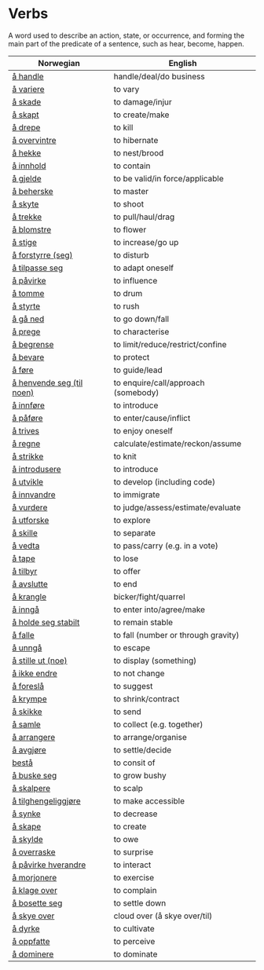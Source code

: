 # Verbs

A word used to describe an action, state, or occurrence, and forming the main part of the predicate of a sentence, such as hear, become, happen.

| Norwegian | English |
| --- | --- |
| [å handle](https://www.ordnett.no/search?language=no&phrase=å%20handle) | handle/deal/do business |
| [å variere](https://www.ordnett.no/search?language=no&phrase=å%20variere) | to vary |
| [å skade](https://www.ordnett.no/search?language=no&phrase=å%20skade) | to damage/injur |
| [å skapt](https://www.ordnett.no/search?language=no&phrase=å%20skapt) | to create/make |
| [å drepe](https://www.ordnett.no/search?language=no&phrase=å%20drepe) | to kill |
| [å overvintre](https://www.ordnett.no/search?language=no&phrase=å%20overvintre) | to hibernate |
| [å hekke](https://www.ordnett.no/search?language=no&phrase=å%20hekke) | to nest/brood |
| [å innhold](https://www.ordnett.no/search?language=no&phrase=å%20innhold) | to contain |
| [å gjelde](https://www.ordnett.no/search?language=no&phrase=å%20gjelde) | to be valid/in force/applicable |
| [å beherske](https://www.ordnett.no/search?language=no&phrase=å%20beherske) | to master |
| [å skyte](https://www.ordnett.no/search?language=no&phrase=å%20skyte) | to shoot |
| [å trekke](https://www.ordnett.no/search?language=no&phrase=å%20trekke) | to pull/haul/drag |
| [å blomstre](https://www.ordnett.no/search?language=no&phrase=å%20blomstre) | to flower |
| [å stige](https://www.ordnett.no/search?language=no&phrase=å%20stige) | to increase/go up |
| [å forstyrre (seg)](https://www.ordnett.no/search?language=no&phrase=å%20forstyrre%20(seg)) | to disturb |
| [å tilpasse seg](https://www.ordnett.no/search?language=no&phrase=å%20tilpasse%20seg) | to adapt oneself |
| [å påvirke](https://www.ordnett.no/search?language=no&phrase=å%20påvirke) | to influence |
| [å tomme](https://www.ordnett.no/search?language=no&phrase=å%20tomme) | to drum |
| [å styrte](https://www.ordnett.no/search?language=no&phrase=å%20styrte) | to rush |
| [å gå ned](https://www.ordnett.no/search?language=no&phrase=å%20gå%20ned) | to go down/fall |
| [å prege](https://www.ordnett.no/search?language=no&phrase=å%20prege) | to characterise |
| [å begrense](https://www.ordnett.no/search?language=no&phrase=å%20begrense) | to limit/reduce/restrict/confine |
| [å bevare](https://www.ordnett.no/search?language=no&phrase=å%20bevare) | to protect |
| [å føre](https://www.ordnett.no/search?language=no&phrase=å%20føre) | to guide/lead |
| [å henvende seg (til noen)](https://www.ordnett.no/search?language=no&phrase=å%20henvende%20seg%20(til%20noen)) | to enquire/call/approach (somebody) |
| [å innføre](https://www.ordnett.no/search?language=no&phrase=å%20innføre) | to introduce |
| [å påføre](https://www.ordnett.no/search?language=no&phrase=å%20påføre) | to enter/cause/inflict |
| [å trives](https://www.ordnett.no/search?language=no&phrase=å%20trives) | to enjoy oneself |
| [å regne](https://www.ordnett.no/search?language=no&phrase=å%20regne) | calculate/estimate/reckon/assume |
| [å strikke](https://www.ordnett.no/search?language=no&phrase=å%20strikke) | to knit |
| [å introdusere](https://www.ordnett.no/search?language=no&phrase=å%20introdusere) | to introduce |
| [å utvikle](https://www.ordnett.no/search?language=no&phrase=å%20utvikle) | to develop (including code) |
| [å innvandre](https://www.ordnett.no/search?language=no&phrase=å%20innvandre) | to immigrate |
| [å vurdere](https://www.ordnett.no/search?language=no&phrase=å%20vurdere) | to judge/assess/estimate/evaluate |
| [å utforske](https://www.ordnett.no/search?language=no&phrase=å%20utforske) | to explore |
| [å skille](https://www.ordnett.no/search?language=no&phrase=å%20skille) | to separate |
| [å vedta](https://www.ordnett.no/search?language=no&phrase=å%20vedta) | to pass/carry (e.g. in a vote) |
| [å tape](https://www.ordnett.no/search?language=no&phrase=å%20tape) | to lose |
| [å tilbyr](https://www.ordnett.no/search?language=no&phrase=å%20tilbyr) | to offer |
| [å avslutte](https://www.ordnett.no/search?language=no&phrase=å%20avslutte) | to end |
| [å krangle](https://www.ordnett.no/search?language=no&phrase=å%20krangle) | bicker/fight/quarrel |
| [å inngå](https://www.ordnett.no/search?language=no&phrase=å%20inngå) | to enter into/agree/make |
| [å holde seg stabilt](https://www.ordnett.no/search?language=no&phrase=å%20holde%20seg%20stabilt) | to remain stable |
| [å falle](https://www.ordnett.no/search?language=no&phrase=å%20falle) | to fall (number or through gravity) |
| [å unngå](https://www.ordnett.no/search?language=no&phrase=å%20unngå) | to escape |
| [å stille ut (noe)](https://www.ordnett.no/search?language=no&phrase=å%20stille%20ut%20(noe)) | to display (something) |
| [å ikke endre](https://www.ordnett.no/search?language=no&phrase=å%20ikke%20endre) | to not change |
| [å foreslå](https://www.ordnett.no/search?language=no&phrase=å%20foreslå) | to suggest |
| [å krympe](https://www.ordnett.no/search?language=no&phrase=å%20krympe) | to shrink/contract |
| [å skikke](https://www.ordnett.no/search?language=no&phrase=å%20skikke) | to send |
| [å samle](https://www.ordnett.no/search?language=no&phrase=å%20samle) | to collect (e.g. together) |
| [å arrangere](https://www.ordnett.no/search?language=no&phrase=å%20arrangere) | to arrange/organise |
| [å avgjøre](https://www.ordnett.no/search?language=no&phrase=å%20avgjøre) | to settle/decide |
| [bestå](https://www.ordnett.no/search?language=no&phrase=bestå) | to consit of |
| [å buske seg](https://www.ordnett.no/search?language=no&phrase=å%20buske%20seg) | to grow bushy |
| [å skalpere](https://www.ordnett.no/search?language=no&phrase=å%20skalpere) | to scalp |
| [å tilghengeliggjøre](https://www.ordnett.no/search?language=no&phrase=å%20tilghengeliggjøre) | to make accessible |
| [å synke](https://www.ordnett.no/search?language=no&phrase=å%20synke) | to decrease |
| [å skape](https://www.ordnett.no/search?language=no&phrase=å%20skape) | to create |
| [å skylde](https://www.ordnett.no/search?language=no&phrase=å%20skylde) | to owe |
| [å overraske](https://www.ordnett.no/search?language=no&phrase=å%20overraske) | to surprise |
| [å påvirke hverandre](https://www.ordnett.no/search?language=no&phrase=å%20påvirke%20hverandre) | to interact |
| [å morjonere](https://www.ordnett.no/search?language=no&phrase=å%20morjonere) | to exercise |
| [å klage over](https://www.ordnett.no/search?language=no&phrase=å%20klage%20over) | to complain |
| [å bosette seg](https://www.ordnett.no/search?language=no&phrase=å%20bosette%20seg) | to settle down |
| [å skye over](https://www.ordnett.no/search?language=no&phrase=å%20skye%20over) | cloud over (å skye over/til) |
| [å dyrke](https://www.ordnett.no/search?language=no&phrase=å%20dyrke) | to cultivate |
| [å oppfatte](https://www.ordnett.no/search?language=no&phrase=å%20oppfatte) | to perceive |
| [å dominere](https://www.ordnett.no/search?language=no&phrase=å%20dominere) | to dominate |

